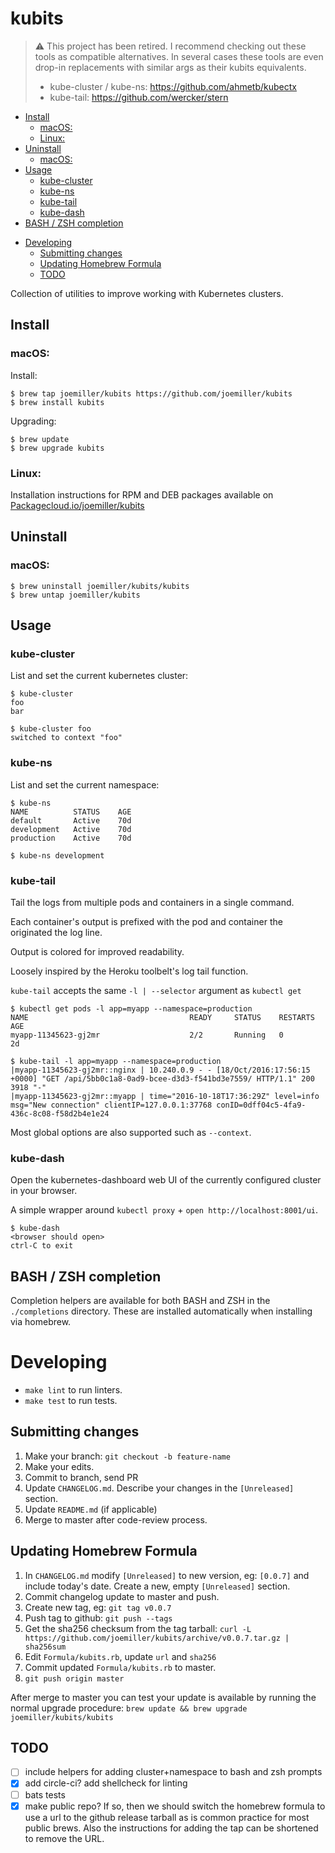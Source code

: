 kubits
======

> :warning: This project has been retired. I recommend checking out these tools as compatible alternatives. In several
> cases these tools are even drop-in replacements with similar args as their kubits equivalents.
>
>  * kube-cluster / kube-ns: https://github.com/ahmetb/kubectx
>  * kube-tail: https://github.com/wercker/stern

<!-- toc -->

  * [Install](#install)
    + [macOS:](#macos)
    + [Linux:](#linux)
  * [Uninstall](#uninstall)
    + [macOS:](#macos-1)
  * [Usage](#usage)
    + [kube-cluster](#kube-cluster)
    + [kube-ns](#kube-ns)
    + [kube-tail](#kube-tail)
    + [kube-dash](#kube-dash)
  * [BASH / ZSH completion](#bash--zsh-completion)
- [Developing](#developing)
  * [Submitting changes](#submitting-changes)
  * [Updating Homebrew Formula](#updating-homebrew-formula)
  * [TODO](#todo)

<!-- tocstop -->

Collection of utilities to improve working with Kubernetes clusters.

Install
-------

### macOS:

Install:

    $ brew tap joemiller/kubits https://github.com/joemiller/kubits
    $ brew install kubits

Upgrading:

    $ brew update
    $ brew upgrade kubits

### Linux:

Installation instructions for RPM and DEB packages available on
[Packagecloud.io/joemiller/kubits](https://packagecloud.io/joemiller/kubits)

Uninstall
---------

### macOS:

    $ brew uninstall joemiller/kubits/kubits
    $ brew untap joemiller/kubits

Usage
-----

### kube-cluster

List and set the current kubernetes cluster:

    $ kube-cluster
    foo
    bar

    $ kube-cluster foo
    switched to context "foo"

### kube-ns

List and set the current namespace:

    $ kube-ns
    NAME          STATUS    AGE
    default       Active    70d
    development   Active    70d
    production    Active    70d

    $ kube-ns development

### kube-tail

Tail the logs from multiple pods and containers in a single command.

Each container's output is prefixed with the pod and container the originated
the log line.

Output is colored for improved readability.

Loosely inspired by the Heroku toolbelt's log tail function.

`kube-tail` accepts the same `-l | --selector` argument as `kubectl get`

    $ kubectl get pods -l app=myapp --namespace=production
    NAME                                    READY     STATUS    RESTARTS   AGE
    myapp-11345623-gj2mr                    2/2       Running   0          2d

    $ kube-tail -l app=myapp --namespace=production
    |myapp-11345623-gj2mr::nginx | 10.240.0.9 - - [18/Oct/2016:17:56:15 +0000] "GET /api/5bb0c1a8-0ad9-bcee-d3d3-f541bd3e7559/ HTTP/1.1" 200 3918 "-"
    |myapp-11345623-gj2mr::myapp | time="2016-10-18T17:36:29Z" level=info msg="New connection" clientIP=127.0.0.1:37768 conID=0dff04c5-4fa9-436c-8c08-f58d2b4e1e24

Most global options are also supported such as `--context`.

### kube-dash

Open the kubernetes-dashboard web UI of the currently configured cluster in your
browser.

A simple wrapper around `kubectl proxy` + `open http://localhost:8001/ui`.

    $ kube-dash
    <browser should open>
    ctrl-C to exit


BASH / ZSH completion
---------------------

Completion helpers are available for both BASH and ZSH in the `./completions` directory.
These are installed automatically when installing via homebrew.

Developing
==========

- `make lint` to run linters.
- `make test` to run tests.

Submitting changes
------------------

1. Make your branch: `git checkout -b feature-name`
2. Make your edits.
3. Commit to branch, send PR
4. Update `CHANGELOG.md`. Describe your changes in the `[Unreleased]` section.
5. Update `README.md` (if applicable)
6. Merge to master after code-review process.

Updating Homebrew Formula
-------------------------

1. In `CHANGELOG.md` modify `[Unreleased]` to new version, eg: `[0.0.7]` and
   include today's date. Create a new, empty `[Unreleased]` section.
2. Commit changelog update to master and push.
2. Create new tag, eg: `git tag v0.0.7`
3. Push tag to github: `git push --tags`
4. Get the sha256 checksum from the tag tarball: `curl -L https://github.com/joemiller/kubits/archive/v0.0.7.tar.gz | sha256sum`
5. Edit `Formula/kubits.rb`, update `url` and `sha256`
6. Commit updated `Formula/kubits.rb` to master.
7. `git push origin master`

After merge to master you can test your update is available by running the
normal upgrade procedure: `brew update && brew upgrade joemiller/kubits/kubits`

TODO
----

- [ ] include helpers for adding cluster+namespace to bash and zsh prompts
- [x] add circle-ci? add shellcheck for linting
- [ ] bats tests
- [x] make public repo? If so, then we should switch the homebrew formula to use
      a url to the github release tarball as is common practice for most public
      brews. Also the instructions for adding the tap can be shortened to remove the URL.
